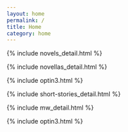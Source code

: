 ```yaml
---
layout: home
permalink: /
title: Home
category: home
---
```


<div class="{{ page.title }} homepage">


  <!-- NOVELS -->
  {% include novels_detail.html %}
    
  <!-- NOVELLAS -->
  {% include novellas_detail.html %}

  {% include optin3.html %}

  <!-- SHORT STORIES -->
  {% include short-stories_detail.html %}

  <!-- MURDERWIKI -->
  {% include mw_detail.html %}

  {% include optin3.html %}


</div> <!-- end div homepage -->

